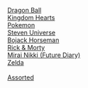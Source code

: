 



<a href="https://github.com/sissyphus/lights/issues/1">Dragon Ball</a> <br>
<a href="https://github.com/sissyphus/lights/issues/2">Kingdom Hearts</a> <br>
<a href="https://github.com/sissyphus/lights/issues/4">Pokemon</a> <br>
<a href="https://github.com/sissyphus/lights/issues/3">Steven Universe</a> <br>
<a href="https://github.com/sissyphus/lights/issues/5">Bojack Horseman</a> <br>
<a href="https://github.com/sissyphus/lights/issues/6">Rick & Morty</a> <br>
<a href="https://github.com/sissyphus/lights/issues/7">Mirai Nikki (Future Diary)</a> <br>
<a href="https://github.com/sissyphus/lights/issues/9">Zelda</a> <br>
<br>
<a href="https://github.com/sissyphus/lights/issues/10">Assorted</a> <br>
